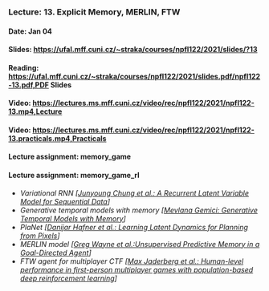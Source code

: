 ### Lecture: 13. Explicit Memory, MERLIN, FTW
#### Date: Jan 04
#### Slides: https://ufal.mff.cuni.cz/~straka/courses/npfl122/2021/slides/?13
#### Reading: https://ufal.mff.cuni.cz/~straka/courses/npfl122/2021/slides.pdf/npfl122-13.pdf,PDF Slides
#### Video: https://lectures.ms.mff.cuni.cz/video/rec/npfl122/2021/npfl122-13.mp4,Lecture
#### Video: https://lectures.ms.mff.cuni.cz/video/rec/npfl122/2021/npfl122-13.practicals.mp4,Practicals
#### Lecture assignment: memory_game
#### Lecture assignment: memory_game_rl

- _Variational RNN [[Junyoung Chung et al.: A Recurrent Latent Variable Model for Sequential Data](https://arxiv.org/abs/1506.02216)]_
- _Generative temporal models with memory [[Mevlana Gemici: Generative Temporal Models with Memory](https://arxiv.org/abs/1702.04649)]_
- _PlaNet [[Danijar Hafner et al.: Learning Latent Dynamics for Planning from Pixels](https://arxiv.org/abs/1811.04551)]_
- _MERLIN model [[Greg Wayne et al.:Unsupervised Predictive Memory in a Goal-Directed Agent](https://arxiv.org/abs/1803.10760)]_
- _FTW agent for multiplayer CTF [[Max Jaderberg et al.: Human-level performance in first-person multiplayer games with population-based deep reinforcement learning](https://arxiv.org/abs/1807.01281)]_

